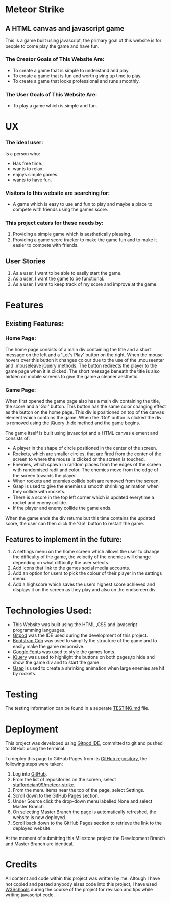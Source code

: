 # Meteor Strike
## A HTML canvas and javascript game
 This is a game built using javascript, the primary goal of this website is for people to come play the game and have fun.


 ### The Creator Goals of This Website Are:
 * To create a game that is simple to understand and play.
 * To create a game that is fun and worth giving up time to play.
 * To create a game that looks professional and runs smoothly.

 ### The User Goals of This Website Are:
 * To play a game which is simple and fun.


 # UX
 ### The ideal user:
Is a person who:
* Has free time.
* wants to relax.
* enjoys simple games.
* wants to have fun.
 
### Visitors to this website are searching for:
* A game which is easy to use and fun to play and maybe a place to compete with friends using the games score.

### This project caters for these needs by:
 1. Providing a simple game which is aesthetically pleasing.
 2. Providing a game score tracker to make the game fun and to make it easier to compete with friends.

## User Stories
1. As a user, I want to be able to easily start the game.
2. As a user, I want the game to be functional.
3. As a user, I want to keep track of my score and improve at the game.

# Features
## Existing Features:
### Home Page:
The home page consists of a main div containing the title and a short message on the left and a 'Let's Play' button on the right.
When the mouse hovers over this button it changes colour due to the use of the .mouseenter and .mouseleave jQuery methods. The button 
redirects the player to the game page when it is clicked. The short message beneath the title is also hidden on mobile screens to give 
the game a cleaner aesthetic.

### Game Page: 
When first opened the game page also has a main div containing the title, the score and a 'Go!' button. This button
has the same color changing effect as the button on the home page. This div is positioned on top of the canvas element 
which contains the game. When the 'Go!' button is clicked the div is removed using the jQuery .hide method and the game begins.

The game itself is built using javascript and a HTML canvas element and consists of:
* A player in the shape of circle positioned in the center of the screen.
* Rockets, which are smaller circles, that are fired from the center of the screen to where the mouse is clicked or the screen is touched.
* Enemies, which spawn in random places from the edges of the screen with randomised radii and color. The enemies move from the edge of the screen towards the player. 
* When rockets and enemies collide both are removed from the screen.
* Gsap is used to give the enemies a smooth shrinking animation when they collide with rockets.
* There is a score in the top left corner which is updated everytime a rocket and enemy collide.
* If the player and enemy collide the game ends.

When the game ends the div returns but this time contains the updated score, the user can then click the 'Go!' button to restart the game.

## Features to implement in the future:
1. A settings menu on the home screen which allows the user to change the difficulty of the game, the velocity of the enemies will change depending on what difficulty the user selects.
2. Add icons that link to the games social media accounts.
3. Add an option for users to pick the colour of their player in the settings menu.
4. Add a highscore which saves the users highest score achieved and displays it on the screen as they play and also on the endscreen div.


# Technologies Used:
* This Website was built using the HTML ,CSS and javascript programming languages.
*  [Gitpod](https://www.gitpod.io/) was the IDE used during the development of this project.
* [Bootstrap Cdn](https://getbootstrap.com/) was used to simplify the structure of the game and to easily make the game responsive.
* [Google Fonts](https://fonts.google.com/) was used to style the games fonts.
* [jQuery](https://jquery.com/) was used to highlight the buttons on both pages,to hide and show the game div and to start the game.
* [Gsap](https://greensock.com/gsap/) is used to create a shrinking animation when large enemies are hit by rockets.

# Testing
The testing information can be found in a seperate [TESTING.md](TESTING.md) file. 

# Deployment
This project was developed using [Gitpod IDE](https://www.gitpod.io/), committed to git and pushed to GitHub using the terminal.

To deploy this page to GitHub Pages from its [GitHub repository](https://github.com/staffordcian99/MS1-User_centric_frontend_development), the following steps were taken:

1. Log into [GitHub](github).
2. From the list of repositories on the screen, select [staffordcian99/meteor-strike](https://github.com/staffordcian99/meteor-strike).
3. From the menu items near the top of the page, select Settings.
4. Scroll down to the GitHub Pages section.
5. Under Source click the drop-down menu labelled None and select Master Branch
6. On selecting Master Branch the page is automatically refreshed, the website is now deployed.
7. Scroll back down to the GitHub Pages section to retrieve the link to the deployed website.

At the moment of submitting this Milestone project the Development Branch and Master Branch are identical.

# Credits
All content and code within this project was written by me. Altough I have not copied and pasted anybody elses code into this project, 
I have used [W3Schools](https://www.w3schools.com/) during the course of the project for revision and tips while writing javascript code.



